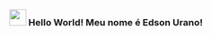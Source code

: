 ### <img src="https://media.giphy.com/media/hvRJCLFzcasrR4ia7z/giphy.gif" width="30px"> Hello World! Meu nome é Edson Urano!

<!--
**EdsonUr/EdsonUr** is a ✨ _special_ ✨ repository because its `README.md` (this file) appears on your GitHub profile.

Here are some ideas to get you started:

- 🔭 I’m currently working on ...
- 🌱 I’m currently learning ...
- 👯 I’m looking to collaborate on ...
- 🤔 I’m looking for help with ...
- 💬 Ask me about ...
- 📫 How to reach me: ...
- 😄 Pronouns: ...
- ⚡ Fun fact: ...
-->
